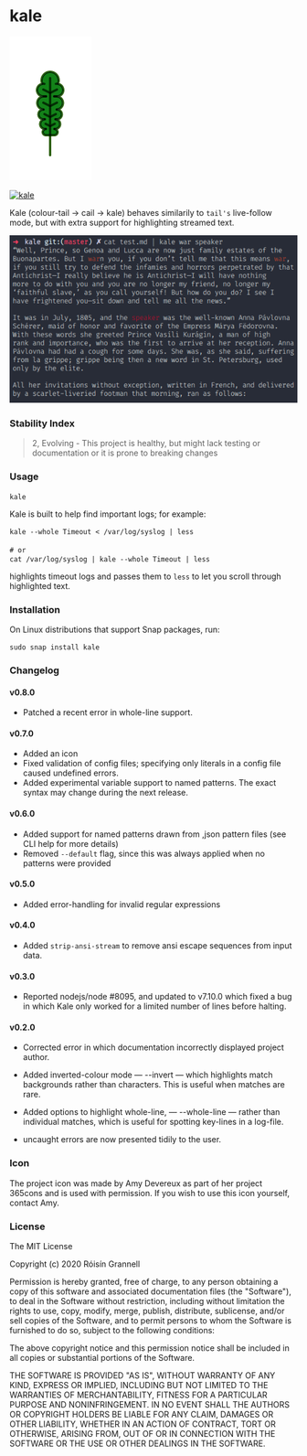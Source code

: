
# kale

![Banner](banner.png)

[![kale](https://snapcraft.io//kale/badge.svg)](https://snapcraft.io/kale)

Kale (colour-tail → cail → kale) behaves similarily to `tail's` live-follow mode, but with extra support for highlighting streamed text.

![Example Usage](example.png)

### Stability Index

> 2, Evolving - This project is healthy, but might lack testing or documentation or it is prone to breaking changes

### Usage

```
kale
```

Kale is built to help find important logs; for example:

```
kale --whole Timeout < /var/log/syslog | less

# or
cat /var/log/syslog | kale --whole Timeout | less
```

highlights timeout logs and passes them to `less` to let you scroll through highlighted text.

### Installation

On Linux distributions that support Snap packages, run:

```
sudo snap install kale
```

### Changelog

#### v0.8.0

- Patched a recent error in whole-line support.

#### v0.7.0

- Added an icon
- Fixed validation of config files; specifying only literals in a config file caused undefined errors.
- Added experimental variable support to named patterns. The exact syntax may change during the next release.

#### v0.6.0

- Added support for named patterns drawn from ,json pattern files (see CLI help for more details)
- Removed `--default` flag, since this was always applied when no patterns were provided

#### v0.5.0

- Added error-handling for invalid regular expressions

#### v0.4.0

- Added `strip-ansi-stream` to remove ansi escape sequences from input data.

#### v0.3.0

- Reported nodejs/node #8095, and updated to v7.10.0 which fixed a bug in which Kale only worked for a limited number of lines before halting.

#### v0.2.0

- Corrected error in which documentation incorrectly displayed project author.

- Added inverted-colour mode — --invert — which highlights match backgrounds rather than characters. This is useful when matches are rare.

- Added options to highlight whole-line, — --whole-line — rather than individual matches, which is useful for spotting key-lines in a log-file.

- uncaught errors are now presented tidily to the user.

### Icon

The project icon was made by Amy Devereux as part of her project 365cons and is used with permission. If you wish to use this icon yourself, contact Amy.

### License

The MIT License

Copyright (c) 2020 Róisín Grannell

Permission is hereby granted, free of charge, to any person obtaining a copy of this software and associated documentation files (the "Software"), to deal in the Software without restriction, including without limitation the rights to use, copy, modify, merge, publish, distribute, sublicense, and/or sell copies of the Software, and to permit persons to whom the Software is furnished to do so, subject to the following conditions:

The above copyright notice and this permission notice shall be included in all copies or substantial portions of the Software.

THE SOFTWARE IS PROVIDED "AS IS", WITHOUT WARRANTY OF ANY KIND, EXPRESS OR IMPLIED, INCLUDING BUT NOT LIMITED TO THE WARRANTIES OF MERCHANTABILITY, FITNESS FOR A PARTICULAR PURPOSE AND NONINFRINGEMENT. IN NO EVENT SHALL THE AUTHORS OR COPYRIGHT HOLDERS BE LIABLE FOR ANY CLAIM, DAMAGES OR OTHER LIABILITY, WHETHER IN AN ACTION OF CONTRACT, TORT OR OTHERWISE, ARISING FROM, OUT OF OR IN CONNECTION WITH THE SOFTWARE OR THE USE OR OTHER DEALINGS IN THE SOFTWARE.
